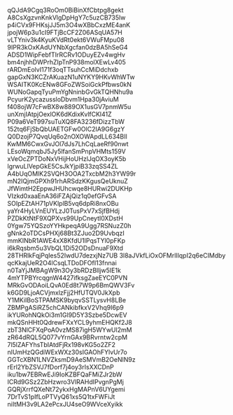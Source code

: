 qQJdA9Cgq3RoOm0BiBinXfCbtpg8gekt
A8CsXgzvnKnkVlgDpHgY7c5uzCB735lw
p4iCVx9FHKsjJJ5m3O4wXBbCxzME4anK
jpojW6p3u1cI9FTjBcCF2Z06ASqUA57H
vLTYniv3k4KyuKVdRt0ekt6VWuFMpu08
9IPR3kOxKAdUYNbXgcfan0dzBA5hSeG4
ADSD1WipFebfTIrRCRv1ODuyEZv4wgHv
bm4njhhDWPrhZIpTnP938molXEwLv405
rARDmEolvI171f3oqTTsuhCcMiDdchxb
gapGxN3KCZrAKuazN1uNYKY9HKvWhWTw
WSAITK0KcENw8GFoZWSoiGckPfbws0kN
WUNoGapqTyuPmYgNninbGvGkTQHNhu9a
PcyurK2ycazussloDbvm1Hpa30jAviuM
f408ojW7cFwBX8w889OX1usGV7pnmW5u
unXmjIAtpjOexlOK6dKdixKvlfCKl41Z
P09a6VeT997suTuXQ8FA3236fDizzTbW
152tq6FjSbQbUAETGFw0OlC2IA9G6gzY
Q0DzojP7QvqUq6o2nOXOWApdLL634BIl
KwMM6CwxGvJOl7dJs7LhCqLaeRf90nwt
LEsoWqmqbJ5Jy5lfanSmPnpVHMts159V
xVeOcZPTDoNxVHijHoUHzlJqOX3oyK5b
lgrwuLlVepGkE5CsJkYjpiB33zqSS4ZL
A4bUqOMlK2SVQH3OOA2TxcbM2h3YW99r
mN2IQjmGPXh91rhARSdzKKgusQeUknuZ
JfWimtH2EppwJHUhcwqe8HURwi2DUKHp
VIzkd0xaaEnA36iFZAjQiz1q0efGFvSA
SOIpEZtAH71pVKlplB5vq6dpRi8nxOBu
yaYr4HyLVnEUYLzJ0TusPxV7xSjfBHdj
PZDkKtNtF9XQPXvs99UpCneytI0XDstH
0Ygw75YQSzoYYHkpeqA9Ugg7RSNuzZ0h
gNnk2oTDCsPHXj68Bt3ZJuo2D9UvbqzI
mmKINbR1AWE4xX8KfdU1IPqsTYl0pFKp
i6kRqsbm5u3VbQL1Di52ODsDnuaF9Xtd
28THRlkFqjPqIes52IwdU7dezxjNz7UB
3l8aJVkfLiOxOFMrlIlqpI2q6eCIMdby
qcKkajUeR2O4lCsqLTDoDFOfI13fnnai
n0TaYjJMBAgW9n3Oy3bRDzBlljw5IE1k
4mYTPBYrcqgnW4427ifksgZaeEYC0PVN
MRkGvODAoiLQvA0Ed8t7W9p6BmQWV3Fv
k6GD9LjoACVjmxlzFjj2HfUTQV0JkXpb
Y1MKiIBoSTPAMSK9byqvSSTLysvH8LBe
ZBMPgASiRZ5chCANkibfkxV2Vhq9I6p9
ikYURohNQkOi3m1Gl9D5Y3Szbe5DcwEV
mkQSnHHt0QdrewFXxYCL9yhmEHQKf2J8
zbT3NlCFXqPoA0vzMS87igH5WYwUl2mM
zR64dRQL5Q077vYrnGAx9BRvrntw2cpM
7l5lZAFYhsTbIAtdFjRx198vKG5o2ZF2
nlUmHzQGdiWExWXz30sIGAOhFYlvUr7o
GGTcXBN1LNVZksmD9AeSMVmB2OeNlN9z
rErl2YbZSVJ7fDorf7j4oy3rIsXXCDnP
iku1bw7EBRwEJi9IoKZBFQaFMiZJr2bW
ICRd9GSz2ZbHzwro3VlRAHdIPvgnPgMj
GQRjXrrfQXeNt72ykxHgMAPnV6UYgemi
7DrTvS1pIfLoPTVyQ61xs5Q1txFWFiJt
niItMH3v9LA2ePcxJU4seO9WVceXyikk
